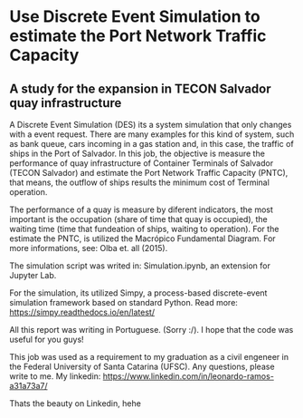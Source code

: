 # Use Discrete Event Simulation to estimate the Port Network Traffic Capacity

## A study for the expansion in TECON Salvador quay infrastructure

A Discrete Event Simulation (DES) its a system simulation that only changes with a event request. There are many examples for this kind of system, such as bank queue, cars incoming in a gas station and, in this case, the traffic of ships in the Port of Salvador. In this job, the objective is measure the performance of quay infrastructure of Container Terminals of Salvador (TECON Salvador) and estimate the Port Network Traffic Capacity (PNTC), that means, the outflow of ships results the minimum cost of Terminal operation.

The performance of a quay is measure by diferent indicators, the most important is the occupation (share of time that quay is occupied), the waiting time (time that fundeation of ships, waiting to operation). For the estimate the PNTC, is utilized the Macrópico Fundamental Diagram. For more informations, see: Olba et. all (2015).

The simulation script was writed in: Simulation.ipynb, an extension for Jupyter Lab.

For the simulation, its utilized Simpy, a process-based discrete-event simulation framework based on standard Python. Read more: https://simpy.readthedocs.io/en/latest/

All this report was writing in Portuguese. (Sorry :/). I hope that the code was useful for you guys!

This job was used as a requirement to my graduation as a civil engeneer in the Federal University of Santa Catarina (UFSC). Any questions, please write to me. My linkedin: https://www.linkedin.com/in/leonardo-ramos-a31a73a7/

Thats the beauty on Linkedin, hehe

